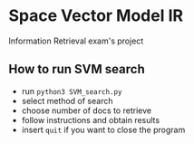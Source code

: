 # Space Vector Model IR
Information Retrieval exam's project

## How to run SVM search

* run `python3 SVM_search.py`
* select method of search
* choose number of docs to retrieve
* follow instructions and obtain results
* insert ` quit ` if you want to close the program

